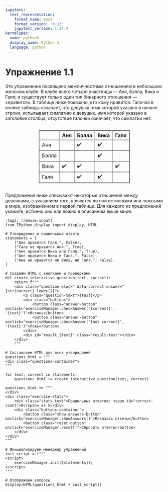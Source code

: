 ```yaml
---
jupytext:
  text_representation:
    format_name: myst
    format_version: '0.13'
    jupytext_version: 1.14.4
kernelspec:
  name: python3
  display_name: Python 3
  language: python
---
```


# Упражнение 1.1

Это упражнение посвящено межличностным отношениям в небольшом женском клубе. В клубе всего четыре участницы — Аня, Бэлла, Вика и Галя; и существует только один тип бинарного отношения — «нравится». В таблице ниже показано, кто кому нравится. Галочка в ячейке таблицы означает, что девушка, имя которой указано в начале строки, испытывает симпатию к девушке, имя которой указано в заголовке столбца; отсутствие галочки означает, что симпатии нет.

<div class="table-container">
  <div style="text-align: center;">
    <div style="display: inline-block;">
      <table border="1" cellpadding="5" cellspacing="0" style="border-collapse: collapse;">
        <thead>
          <tr>
            <th></th>
            <th>Аня</th>
            <th>Бэлла</th>
            <th>Вика</th>
            <th>Галя</th>
          </tr>
        </thead>
        <tbody>
          <tr>
            <td>Аня</td>
            <td></td>
            <td>✔️</td>
            <td>✔️</td>
            <td></td>
          </tr>
          <tr>
            <td>Бэлла</td>
            <td></td>
            <td></td>
            <td>✔️</td>
            <td></td>
          </tr>
          <tr>
            <td>Вика</td>
            <td>✔️</td>
            <td>✔️</td>
            <td></td>
            <td>✔️</td>
          </tr>
          <tr>
            <td>Галя</td>
            <td></td>
            <td>✔️</td>
            <td>✔️</td>
            <td></td>
          </tr>
        </tbody>
      </table>
    </div>
  </div>
</div>

Предложения ниже описывают некоторые отношения между девочками, с указанием того, являются ли они истинными или ложными в мире, изображённом в первой таблице. Для каждого из предложений укажите, истинно оно или ложно в описанном выше мире.

```{code-cell} python3
:tags: [remove-input]
from IPython.display import display, HTML

# Утверждения и правильные ответы
statements = [
    ("Ане нравится Галя.", False),
    ("Гале не нравится Аня.", True),
    ("Ане нравится Вика или Галя.", True),
    ("Ане нравится Вика и Галя.", False),
    ("Ане не нравится ни Вика, ни Галя.", False),
]

# Создаём HTML с кнопками и проверками
def create_interactive_question(text, correct):
    return f"""
    <div class="question-block" data-correct-answer="{str(correct).lower()}">
        <p class="question-text">{text}</p>
        <div class="buttons">
            <button class="answer-button" onclick="exerciseManager.checkAnswer('{correct}', '{text}')">Истина</button>
            <button class="answer-button" onclick="exerciseManager.checkAnswer('{not correct}', '{text}')">Ложь</button>
        </div>
        <div id="result_{text}" class="result-text"></div>
    </div>
    """

# Составляем HTML для всех утверждений
questions_html = """
<div class="questions-container">
"""

for text, correct in statements:
    questions_html += create_interactive_question(text, correct)

questions_html += """
</div>
<div class="exercise-stats">
    <div class="stats-text">Правильных ответов: <span id="correct-count">0</span> из 5</div>
    <div class="buttons-container">
        <button class="show-answers-button" onclick="exerciseManager.showAnswers()">Показать ответы</button>
        <button class="reset-button" onclick="exerciseManager.reset()">Сбросить ответы</button>
    </div>
</div>
"""

# Инициализируем менеджер упражнений
init_script = f"""
<script>
    exerciseManager.init({statements});
</script>
"""

# Отображаем вопросы
display(HTML(questions_html + init_script))
```
